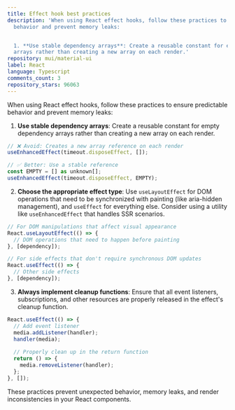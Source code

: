 ```yaml
---
title: Effect hook best practices
description: 'When using React effect hooks, follow these practices to ensure predictable
  behavior and prevent memory leaks:


  1. **Use stable dependency arrays**: Create a reusable constant for empty dependency
  arrays rather than creating a new array on each render.'
repository: mui/material-ui
label: React
language: Typescript
comments_count: 3
repository_stars: 96063
---
```


When using React effect hooks, follow these practices to ensure predictable behavior and prevent memory leaks:

1. **Use stable dependency arrays**: Create a reusable constant for empty dependency arrays rather than creating a new array on each render.

```jsx
// ❌ Avoid: Creates a new array reference on each render
useEnhancedEffect(timeout.disposeEffect, []);

// ✅ Better: Use a stable reference
const EMPTY = [] as unknown[];
useEnhancedEffect(timeout.disposeEffect, EMPTY);
```

2. **Choose the appropriate effect type**: Use `useLayoutEffect` for DOM operations that need to be synchronized with painting (like aria-hidden management), and `useEffect` for everything else. Consider using a utility like `useEnhancedEffect` that handles SSR scenarios.

```jsx
// For DOM manipulations that affect visual appearance
React.useLayoutEffect(() => {
  // DOM operations that need to happen before painting
}, [dependency]);

// For side effects that don't require synchronous DOM updates
React.useEffect(() => {
  // Other side effects
}, [dependency]);
```

3. **Always implement cleanup functions**: Ensure that all event listeners, subscriptions, and other resources are properly released in the effect's cleanup function.

```jsx
React.useEffect(() => {
  // Add event listener
  media.addListener(handler);
  handler(media);
  
  // Properly clean up in the return function
  return () => {
    media.removeListener(handler);
  };
}, []);
```

These practices prevent unexpected behavior, memory leaks, and render inconsistencies in your React components.